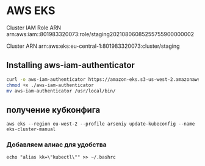 # AWS EKS

Cluster IAM Role ARN
arn:aws:iam::801983320073:role/staging20210806085255755900000002

Cluster ARN
arn:aws:eks:eu-central-1:801983320073:cluster/staging

## Installing aws-iam-authenticator

``` bash
curl -o aws-iam-authenticator https://amazon-eks.s3-us-west-2.amazonaws.com/1.21.2/2021-07-05/bin/linux/amd64/aws-iam-authenticator
chmod +x ./aws-iam-authenticator
mv aws-iam-authenticator /usr/local/bin/
```

## получение кубконфига
```
aws eks --region eu-west-2 --profile arseniy update-kubeconfig --name eks-cluster-manual
```


### Добавляем алиас для удобства
```
echo "alias kk=\"kubectl\"" >> ~/.bashrc
```
